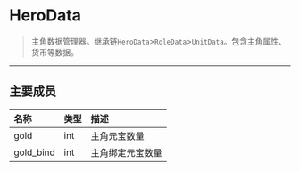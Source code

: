 # HeroData

> 主角数据管理器。继承链`HeroData`>`RoleData`>`UnitData`。包含主角属性、货币等数据。

---

## 主要成员

|名称|类型|描述|
|:---|:---|:---|
|gold|int|主角元宝数量|
|gold_bind|int|主角绑定元宝数量|